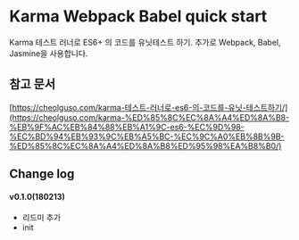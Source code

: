 # Karma Webpack Babel quick start
Karma 테스트 러너로 ES6+ 의 코드를 유닛테스트 하기. 추가로 Webpack, Babel, Jasmine을 사용합니다.

## 참고 문서
[https://cheolguso.com/karma-테스트-러너로-es6-의-코드를-유닛-테스트하기/](https://cheolguso.com/karma-%ED%85%8C%EC%8A%A4%ED%8A%B8-%EB%9F%AC%EB%84%88%EB%A1%9C-es6-%EC%9D%98-%EC%BD%94%EB%93%9C%EB%A5%BC-%EC%9C%A0%EB%8B%9B-%ED%85%8C%EC%8A%A4%ED%8A%B8%ED%95%98%EA%B8%B0/)

## Change log
#### v0.1.0(180213)
* 리드미 추가
* init